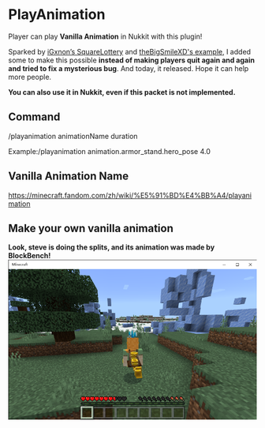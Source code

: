 # PlayAnimation

Player can play **Vanilla Animation** in Nukkit with this plugin! 

Sparked by [iGxnon’s SquareLottery](https://github.com/iGxnon/SquareLottery) and [theBigSmileXD's example](https://github.com/thebigsmileXD/xendevtools2), I added some to make this possible **instead of making players quit again and again and tried to fix a mysterious bug**. And today, it released. Hope it can help more people.

**You can also use it in Nukkit, even if this packet is not implemented.**

## Command

/playanimation animationName duration

Example:/playanimation animation.armor_stand.hero_pose 4.0

## Vanilla Animation Name
https://minecraft.fandom.com/zh/wiki/%E5%91%BD%E4%BB%A4/playanimation

## Make your own vanilla animation
**Look, steve is doing the splits, and its animation was made by BlockBench!**
![Steve is doing the splits](Minecraft%202022_7_12%200_53_11.png)

